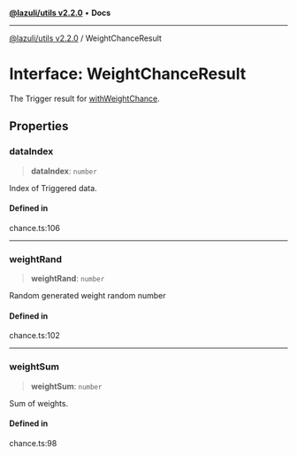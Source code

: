 [**@lazuli/utils v2.2.0**](../README.md) • **Docs**

***

[@lazuli/utils v2.2.0](../globals.md) / WeightChanceResult

# Interface: WeightChanceResult

The Trigger result for [withWeightChance](../functions/withWeightChance.md).

## Properties

### dataIndex

> **dataIndex**: `number`

Index of Triggered data.

#### Defined in

chance.ts:106

***

### weightRand

> **weightRand**: `number`

Random generated weight random number

#### Defined in

chance.ts:102

***

### weightSum

> **weightSum**: `number`

Sum of weights.

#### Defined in

chance.ts:98
